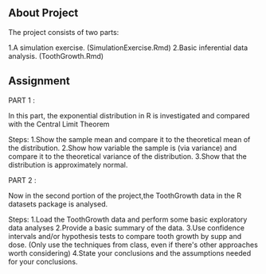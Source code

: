 ## About Project
The project consists of two parts:

1.A simulation exercise. (SimulationExercise.Rmd)
2.Basic inferential data analysis. (ToothGrowth.Rmd)


## Assignment

PART 1 :

In this part, the exponential distribution in R is investigated and compared with the Central Limit Theorem

Steps:
1.Show the sample mean and compare it to the theoretical mean of the distribution.
2.Show how variable the sample is (via variance) and compare it to the theoretical variance of the distribution.
3.Show that the distribution is approximately normal.

PART 2 :

Now in the second portion of the project,the ToothGrowth data in the R datasets package is analysed.

Steps:
1.Load the ToothGrowth data and perform some basic exploratory data analyses
2.Provide a basic summary of the data.
3.Use confidence intervals and/or hypothesis tests to compare tooth growth by supp and dose. (Only use the techniques from class, even if there's other approaches worth considering)
4.State your conclusions and the assumptions needed for your conclusions.